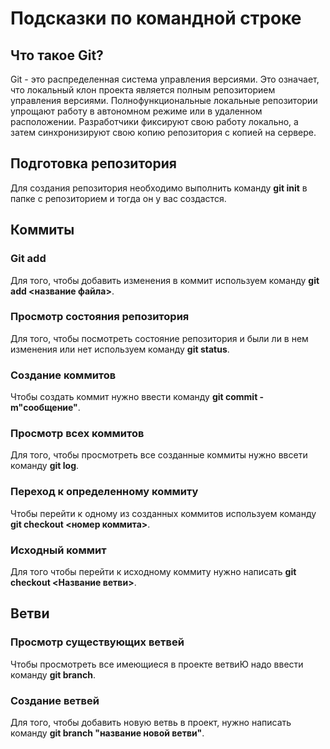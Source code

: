 # Подсказки по командной строке

## Что такое Git?
Git - это распределенная система управления версиями. Это означает, что локальный клон проекта является полным репозиторием управления версиями. Полнофункциональные локальные репозитории упрощают работу в автономном режиме или в удаленном расположении. Разработчики фиксируют свою работу локально, а затем синхронизируют свою копию репозитория с копией на сервере.

## Подготовка репозитория
Для создания репозитория необходимо выполнить команду **git init** в папке с репозиторием и тогда он у вас создастся.

## Коммиты

### Git add

Для того, чтобы добавить изменения в коммит используем команду **git add <название файла>**.

### Просмотр состояния репозитория

Для того, чтобы посмотреть состояние репозитория и были ли в нем изменения или нет используем команду **git status**.

### Создание коммитов

Чтобы создать коммит нужно ввести команду **git commit -m"сообщение"**.

### Просмотр всех коммитов

Для того, чтобы просмотреть все созданные коммиты нужно ввсети команду **git log**.

### Переход к определенному коммиту

Чтобы перейти к одному из созданных коммитов используем команду **git checkout <номер коммита>**.

### Исходный коммит

Для того чтобы перейти к исходному коммиту нужно написать **git checkout <Название ветви>**.

## Ветви

### Просмотр существующих ветвей

Чтобы просмотреть все имеющиеся в проекте ветвиЮ надо ввести команду **git branch**.

### Создание ветвей

Для того, чтобы добавить новую ветвь в проект, нужно написать команду **git branch "название новой ветви"**.